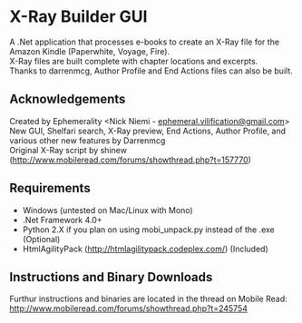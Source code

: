 # X-Ray Builder GUI
A .Net application that processes e-books to create an X-Ray file for the Amazon Kindle (Paperwhite, Voyage, Fire).  
X-Ray files are built complete with chapter locations and excerpts.  
Thanks to darrenmcg, Author Profile and End Actions files can also be built.

## Acknowledgements
Created by Ephemerality <Nick Niemi - ephemeral.vilification@gmail.com>  
New GUI, Shelfari search, X-Ray preview, End Actions, Author Profile, and various other new features by Darrenmcg  
Original X-Ray script by shinew (http://www.mobileread.com/forums/showthread.php?t=157770)

## Requirements
* Windows (untested on Mac/Linux with Mono)  
* .Net Framework 4.0+  
* Python 2.X if you plan on using mobi_unpack.py instead of the .exe (Optional)  
* HtmlAgilityPack (http://htmlagilitypack.codeplex.com/) (Included)  
  
## Instructions and Binary Downloads
Furthur instructions and binaries are located in the thread on Mobile Read: http://www.mobileread.com/forums/showthread.php?t=245754
